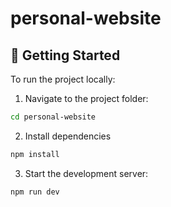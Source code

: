 # personal-website

## 🔧 Getting Started

To run the project locally:

1. Navigate to the project folder:

```bash
cd personal-website
```

2. Install dependencies

```bash
npm install
```

3. Start the development server:

```bash
npm run dev
```
